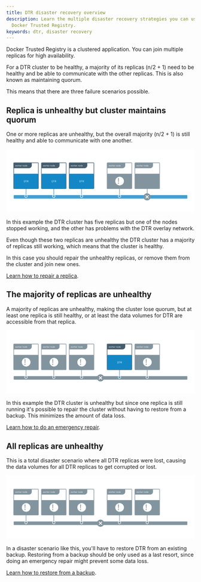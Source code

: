```yaml
---
title: DTR disaster recovery overview
description: Learn the multiple disaster recovery strategies you can use with
  Docker Trusted Registry.
keywords: dtr, disaster recovery
---
```


Docker Trusted Registry is a clustered application. You can join multiple
replicas for high availability.

For a DTR cluster to be healthy, a majority of its replicas (n/2 + 1) need to
be healthy and be able to communicate with the other replicas. This is also
known as maintaining quorum.

This means that there are three failure scenarios possible.

## Replica is unhealthy but cluster maintains quorum

One or more replicas are unhealthy, but the overall majority (n/2 + 1) is still
healthy and able to communicate with one another.

![Failure scenario 1](../../images/dr-overview-1.svg)

In this example the DTR cluster has five replicas but one of the nodes stopped
working, and the other has problems with the DTR overlay network.

Even though these two replicas are unhealthy the DTR cluster has a majority
of replicas still working, which means that the cluster is healthy.

In this case you should repair the unhealthy replicas, or remove them from
the cluster and join new ones.

[Learn how to repair a replica](repair-a-single-replica.md).

## The majority of replicas are unhealthy

A majority of replicas are unhealthy, making the cluster lose quorum, but at
least one replica is still healthy, or at least the data volumes for DTR are
accessible from that replica.

![Failure scenario 2](../../images/dr-overview-2.svg)

In this example the DTR cluster is unhealthy but since one replica is still
running it's possible to repair the cluster without having to restore from
a backup. This minimizes the amount of data loss.

[Learn how to do an emergency repair](repair-a-cluster.md).

## All replicas are unhealthy

This is a total disaster scenario where all DTR replicas were lost, causing
the data volumes for all DTR replicas to get corrupted or lost.

![Failure scenario 3](../../images/dr-overview-3.svg)

In a disaster scenario like this, you'll have to restore DTR from an existing
backup. Restoring from a backup should be only used as a last resort, since
doing an emergency repair might prevent some data loss.

[Learn how to restore from a backup](restore-from-backup.md).
